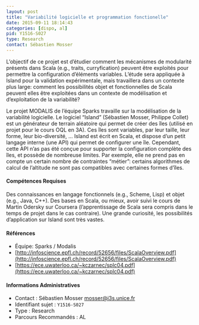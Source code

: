 ```yaml
---
layout: post
title: "Variabilité logicielle et programmation fonctionelle"
date: 2015-09-11 18:14:43
categories: [dispo, al]
pid: Y1516-S027
type: Research
contact: Sébastien Mosser
---
```

       
L’objectif de ce projet est d’étudier comment les mécanismes de modularité présents dans Scala (e.g., traits, curryfication) peuvent être exploités pour permettre la configuration d’éléments variables. L’étude sera appliquée à Island pour la validation expérimentale, mais travaillera dans un contexte plus large: comment les possibilités objet et fonctionnelles de Scala peuvent elles être exploitées dans un contexte de modélisation et d’exploitation de la variabilité?

Le projet MODALIS de l’équipe Sparks travaille sur la modélisation de la variabilité logicielle. Le logiciel “Island” (Sébastien Mosser, Philippe Collet) est un générateur de terrain aléatoire qui permet de créer des îles (utilisé en projet pour le cours OQL en 3A). Ces îles sont variables, par leur taille, leur forme, leur bio-diversité, … Island est écrit en Scala, et dispose d’un petit langage interne (une API) qui permet de configurer une île. Cependant, cette API n’as pas été conçue pour supporter la configuration complète des îles, et possède de nombreuse limites. Par exemple, elle ne prend pas en compte un certain nombre de contraintes “métier”: certains algorithmes de calcul de l’altitude ne sont pas compatibles avec certaines formes d’îles.

#### Compétences Requises
Des connaissances en langage fonctionnels (e.g., Scheme, Lisp) et objet (e.g., Java, C++). Des bases en Scala, ou mieux, avoir suivi le cours de Martin Odersky sur Coursera (l’apprentissage de Scala sera compris dans le temps de projet dans le cas contraire). Une grande curiosité, les possibilités d’application sur Island sont très vastes.


#### Références

  * Équipe: Sparks / Modalis
  * [http://infoscience.epfl.ch/record/52656/files/ScalaOverview.pdf](http://infoscience.epfl.ch/record/52656/files/ScalaOverview.pdf)
  * [https://ece.uwaterloo.ca/~kczarnec/splc04.pdf](https://ece.uwaterloo.ca/~kczarnec/splc04.pdf)

#### Informations Administratives
  * Contact : Sébastien Mosser <mosser@i3s.unice.fr>
  * Identifiant sujet : `Y1516-S027`
  * Type : Research
  * Parcours Recommandés : AL
     